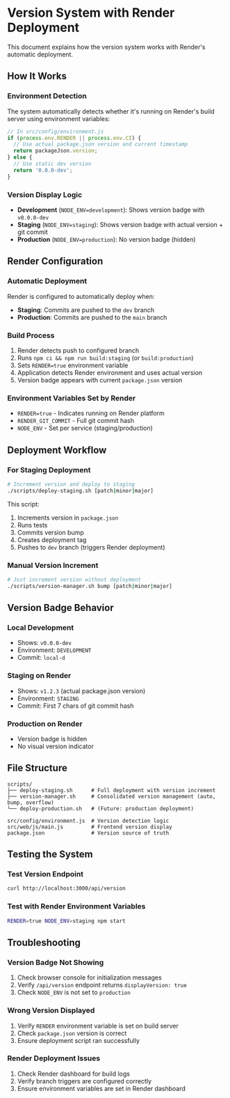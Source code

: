 # Version System with Render Deployment

This document explains how the version system works with Render's automatic deployment.

## How It Works

### Environment Detection
The system automatically detects whether it's running on Render's build server using environment variables:

```javascript
// In src/config/environment.js
if (process.env.RENDER || process.env.CI) {
  // Use actual package.json version and current timestamp
  return packageJson.version;
} else {
  // Use static dev version
  return '0.0.0-dev';
}
```

### Version Display Logic
- **Development** (`NODE_ENV=development`): Shows version badge with `v0.0.0-dev`
- **Staging** (`NODE_ENV=staging`): Shows version badge with actual version + git commit
- **Production** (`NODE_ENV=production`): No version badge (hidden)

## Render Configuration

### Automatic Deployment
Render is configured to automatically deploy when:
- **Staging**: Commits are pushed to the `dev` branch
- **Production**: Commits are pushed to the `main` branch

### Build Process
1. Render detects push to configured branch
2. Runs `npm ci && npm run build:staging` (or `build:production`)
3. Sets `RENDER=true` environment variable
4. Application detects Render environment and uses actual version
5. Version badge appears with current `package.json` version

### Environment Variables Set by Render
- `RENDER=true` - Indicates running on Render platform
- `RENDER_GIT_COMMIT` - Full git commit hash
- `NODE_ENV` - Set per service (staging/production)

## Deployment Workflow

### For Staging Deployment
```bash
# Increment version and deploy to staging
./scripts/deploy-staging.sh [patch|minor|major]
```

This script:
1. Increments version in `package.json`
2. Runs tests
3. Commits version bump
4. Creates deployment tag
5. Pushes to `dev` branch (triggers Render deployment)

### Manual Version Increment
```bash
# Just increment version without deployment
./scripts/version-manager.sh bump [patch|minor|major]
```

## Version Badge Behavior

### Local Development
- Shows: `v0.0.0-dev`
- Environment: `DEVELOPMENT`
- Commit: `local-d`

### Staging on Render
- Shows: `v1.2.3` (actual package.json version)
- Environment: `STAGING`
- Commit: First 7 chars of git commit hash

### Production on Render
- Version badge is hidden
- No visual version indicator

## File Structure
```
scripts/
├── deploy-staging.sh      # Full deployment with version increment
├── version-manager.sh     # Consolidated version management (auto, bump, overflow)
└── deploy-production.sh   # (Future: production deployment)

src/config/environment.js  # Version detection logic
src/web/js/main.js         # Frontend version display
package.json               # Version source of truth
```

## Testing the System

### Test Version Endpoint
```bash
curl http://localhost:3000/api/version
```

### Test with Render Environment Variables
```bash
RENDER=true NODE_ENV=staging npm start
```

## Troubleshooting

### Version Badge Not Showing
1. Check browser console for initialization messages
2. Verify `/api/version` endpoint returns `displayVersion: true`
3. Check `NODE_ENV` is not set to `production`

### Wrong Version Displayed
1. Verify `RENDER` environment variable is set on build server
2. Check `package.json` version is correct
3. Ensure deployment script ran successfully

### Render Deployment Issues
1. Check Render dashboard for build logs
2. Verify branch triggers are configured correctly
3. Ensure environment variables are set in Render dashboard
